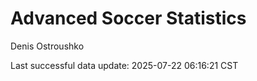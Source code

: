 # Advanced Soccer Statistics
Denis Ostroushko

<!-- gfm -->

Last successful data update: 2025-07-22 06:16:21 CST
